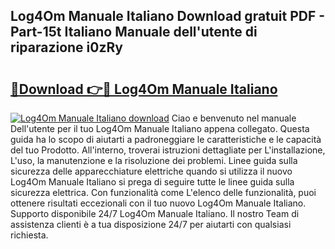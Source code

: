 ## Log4Om Manuale Italiano Download gratuit PDF - Part-15t Italiano Manuale dell'utente di riparazione i0zRy

# <h2><a href="http://dfdmhz.blite.top/?on=Log4Om+Manuale+Italiano">🔗Download 👉🔴 Log4Om Manuale Italiano</a></h2>

[![Log4Om Manuale Italiano download](https://i.imgur.com/lujVjoI.png)](http://dfdmhz.blite.top/?on=Log4Om+Manuale+Italiano)
Ciao e benvenuto nel manuale Dell'utente per il tuo Log4Om Manuale Italiano appena collegato. Questa guida ha lo scopo di aiutarti a padroneggiare le caratteristiche e le capacità del tuo Prodotto. All'interno, troverai istruzioni dettagliate per L'installazione, L'uso, la manutenzione e la risoluzione dei problemi. Linee guida sulla sicurezza delle apparecchiature elettriche quando si utilizza il nuovo Log4Om Manuale Italiano si prega di seguire tutte le linee guida sulla sicurezza elettrica. Con funzionalità come L'elenco delle funzionalità, puoi ottenere risultati eccezionali con il tuo nuovo Log4Om Manuale Italiano. Supporto disponibile 24/7 Log4Om Manuale Italiano. Il nostro Team di assistenza clienti è a tua disposizione 24/7 per aiutarti con qualsiasi richiesta.
